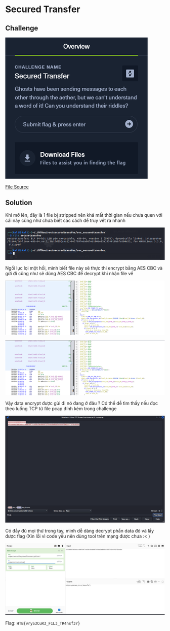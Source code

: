 # Secured Transfer
## Challenge

![challenge](/2022/HackTheBoo2022/reverse_engineering/secured_transfer/images/challenge.png)

[File Source](/2022/HackTheBoo2022/reverse_engineering/secured_transfer/rev_securedtransfer.zip)

## Solution
Khi mở lên, đây là 1 file bị stripped nên khá mất thời gian nếu chưa quen với cái này cũng như chưa biết các cách để truy vết ra nhanh

![checkFile](/2022/HackTheBoo2022/reverse_engineering/secured_transfer/images/checkFile.png)

Ngồi lục lọi một hồi, mình biết file này sẽ thực thi encrypt bằng AES CBC và gửi đi cũng như sẽ dùng AES CBC để decrypt khi nhận file về

![foundEncrypt](/2022/HackTheBoo2022/reverse_engineering/secured_transfer/images/foundEncrypt.png)

![foundDecrypt](/2022/HackTheBoo2022/reverse_engineering/secured_transfer/images/foundDecrypt.png)

Vậy data encrypt được gửi đi nó đang ở đâu ? Có thể dễ tìm thấy nếu đọc theo luồng TCP từ file pcap đính kèm trong challenge

![getEncryptData](/2022/HackTheBoo2022/reverse_engineering/secured_transfer/images/getEncryptData.png)

Có đầy đủ mọi thứ trong tay, mình dễ dàng decrypt phần data đó và lấy được flag (Xin lỗi vì code yếu nên dùng tool trên mạng được chưa :< )

![getFlag](/2022/HackTheBoo2022/reverse_engineering/secured_transfer/images/getFlag.png)

Flag: `HTB{vryS3CuR3_F1L3_TR4nsf3r}`